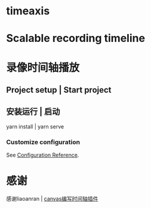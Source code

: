 # timeaxis

# Scalable recording timeline
# 录像时间轴播放 

## Project setup | Start project
## 安装运行 |  启动
yarn install | yarn serve


### Customize configuration
See [Configuration Reference](https://cli.vuejs.org/config/).


# 感谢 
感谢liaoanran | [canvas编写时间轴插件](https://github.com/liaoanran/timeline-canvas)


